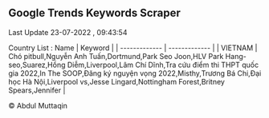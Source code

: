 

## Google Trends Keywords Scraper 
 
Last Update 23-07-2022 , 09:43:54

Country List :
 Name  | Keyword |
| ------------- | ------------- |
| VIETNAM | Chó pitbull,Nguyễn Anh Tuấn,Dortmund,Park Seo Joon,HLV Park Hang-seo,Suarez,Hồng Diễm,Liverpool,Lâm Chí Dĩnh,Tra cứu điểm thi THPT quốc gia 2022,In The SOOP,Đăng ký nguyện vọng 2022,Misthy,Trương Bá Chi,Đại học Hà Nội,Liverpool vs,Jesse Lingard,Nottingham Forest,Britney Spears,Jennifer |



© Abdul Muttaqin 
